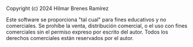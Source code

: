 Copyright (c) 2024 Hilmar Brenes Ramírez

Este software se proporciona "tal cual" para fines educativos y no comerciales. 
Se prohíbe la venta, distribución comercial, o el uso con fines comerciales sin 
el permiso expreso por escrito del autor. Todos los derechos comerciales están 
reservados por el autor.